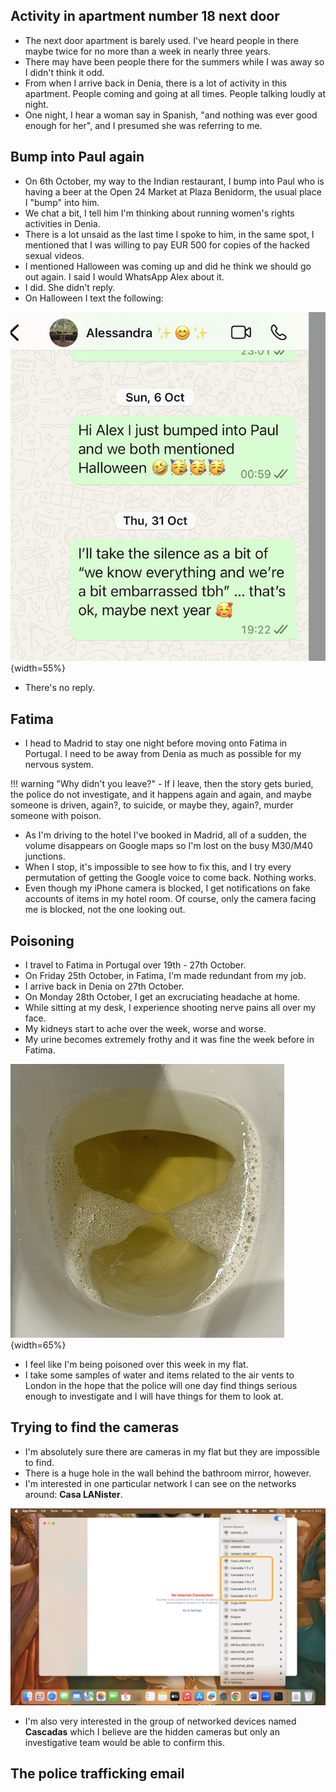 ## Activity in apartment number 18 next door

- The next door apartment is barely used. I've heard people in there maybe twice for no more than a week in nearly three years.
- There may have been people there for the summers while I was away so I didn't think it odd.
- From when I arrive back in Denia, there is a lot of activity in this apartment. People coming and going at all times. People talking loudly at night.
- One night, I hear a woman say in Spanish, "and nothing was ever good enough for her", and I presumed she was referring to me.

## Bump into Paul again

- On 6th October, my way to the Indian restaurant, I bump into Paul who is having a beer at the Open 24 Market at Plaza Benidorm, the usual place I "bump" into him.
- We chat a bit, I tell him I'm thinking about running women's rights activities in Denia.
- There is a lot unsaid as the last time I spoke to him, in the same spot, I mentioned that I was willing to pay EUR 500 for copies of the hacked sexual videos.
- I mentioned Halloween was coming up and did he think we should go out again. I said I would WhatsApp Alex about it.
- I did. She didn't reply.
- On Halloween I text the following:

![WhatsApp to Alex](../../content/whatsapps/whatsapp-to-alex.png){width=55%}

- There's no reply.

## Fatima

- I head to Madrid to stay one night before moving onto Fatima in Portugal. I need to be away from Denia as much as possible for my nervous system.

!!! warning "Why didn't you leave?"
    - If I leave, then the story gets buried, the police do not investigate, and it happens again and again, and maybe someone is driven, again?, to suicide, or maybe they, again?, murder someone with poison.

- As I'm driving to the hotel I've booked in Madrid, all of a sudden, the volume disappears on Google maps so I'm lost on the busy M30/M40 junctions.
- When I stop, it's impossible to see how to fix this, and I try every permutation of getting the Google voice to come back. Nothing works.
- Even though my iPhone camera is blocked, I get notifications on fake accounts of items in my hotel room. Of course, only the camera facing me is blocked, not the one looking out.

## Poisoning

- I travel to Fatima in Portugal over 19th - 27th October.
- On Friday 25th October, in Fatima, I'm made redundant from my job.
- I arrive back in Denia on 27th October.
- On Monday 28th October, I get an excruciating headache at home. 
- While sitting at my desk, I experience shooting nerve pains all over my face.
- My kidneys start to ache over the week, worse and worse.
- My urine becomes extremely frothy and it was fine the week before in Fatima.

![Frothy urine](../../content/images/frothy%20urine.png){width=65%}

- I feel like I'm being poisoned over this week in my flat.
- I take some samples of water and items related to the air vents to London in the hope that the police will one day find things serious enough to investigate and I will have things for them to look at.

## Trying to find the cameras

- I'm absolutely sure there are cameras in my flat but they are impossible to find.
- There is a huge hole in the wall behind the bathroom mirror, however.
- I'm interested in one particular network I can see on the networks around: **Casa LANister**.

![Available networks](../../content/images/lan.png)

- I'm also very interested in the group of networked devices named **Cascadas** which I believe are the hidden cameras but only an investigative team would be able to confirm this.

## The police trafficking email


